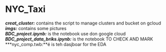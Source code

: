 # NYC_Taxi

***creat_cluster:*** contains the script to manage clusters and bucket on gcloud
\
***imgs:*** contains some pictures
\
***BDC_project.ipynb:*** is the notebook use don google cloud
\
***BDC_project_data_briks.ipynb:*** is the notebook TO CHECK AND MARK
\
***nyc_comp.twb:**é is teh dasjboar for the EDA
